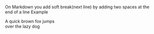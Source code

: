 On Markdown you add soft break(next line) by adding two spaces at the end of a line
Example

A quick brown fox jumps  
over the lazy dog  
